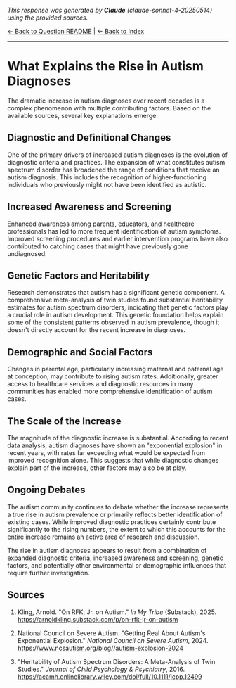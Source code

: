 <!-- 
Generated by: claude
Model: claude-sonnet-4-20250514
Prompt type: sources
Generated at: 2025-06-07T16:06:25.287314
-->

*This response was generated by **Claude** (claude-sonnet-4-20250514) using the provided sources.*

[← Back to Question README](README.md) | [← Back to Index](../README.md)

---

# What Explains the Rise in Autism Diagnoses

The dramatic increase in autism diagnoses over recent decades is a complex phenomenon with multiple contributing factors. Based on the available sources, several key explanations emerge:

## Diagnostic and Definitional Changes

One of the primary drivers of increased autism diagnoses is the evolution of diagnostic criteria and practices. The expansion of what constitutes autism spectrum disorder has broadened the range of conditions that receive an autism diagnosis. This includes the recognition of higher-functioning individuals who previously might not have been identified as autistic.

## Increased Awareness and Screening

Enhanced awareness among parents, educators, and healthcare professionals has led to more frequent identification of autism symptoms. Improved screening procedures and earlier intervention programs have also contributed to catching cases that might have previously gone undiagnosed.

## Genetic Factors and Heritability

Research demonstrates that autism has a significant genetic component. A comprehensive meta-analysis of twin studies found substantial heritability estimates for autism spectrum disorders, indicating that genetic factors play a crucial role in autism development. This genetic foundation helps explain some of the consistent patterns observed in autism prevalence, though it doesn't directly account for the recent increase in diagnoses.

## Demographic and Social Factors

Changes in parental age, particularly increasing maternal and paternal age at conception, may contribute to rising autism rates. Additionally, greater access to healthcare services and diagnostic resources in many communities has enabled more comprehensive identification of autism cases.

## The Scale of the Increase

The magnitude of the diagnostic increase is substantial. According to recent data analysis, autism diagnoses have shown an "exponential explosion" in recent years, with rates far exceeding what would be expected from improved recognition alone. This suggests that while diagnostic changes explain part of the increase, other factors may also be at play.

## Ongoing Debates

The autism community continues to debate whether the increase represents a true rise in autism prevalence or primarily reflects better identification of existing cases. While improved diagnostic practices certainly contribute significantly to the rising numbers, the extent to which this accounts for the entire increase remains an active area of research and discussion.

The rise in autism diagnoses appears to result from a combination of expanded diagnostic criteria, increased awareness and screening, genetic factors, and potentially other environmental or demographic influences that require further investigation.

## Sources

1. Kling, Arnold. "On RFK, Jr. on Autism." *In My Tribe* (Substack), 2025. https://arnoldkling.substack.com/p/on-rfk-jr-on-autism

2. National Council on Severe Autism. "Getting Real About Autism's Exponential Explosion." *National Council on Severe Autism*, 2024. https://www.ncsautism.org/blog//autism-explosion-2024

3. "Heritability of Autism Spectrum Disorders: A Meta-Analysis of Twin Studies." *Journal of Child Psychology & Psychiatry*, 2016. https://acamh.onlinelibrary.wiley.com/doi/full/10.1111/jcpp.12499